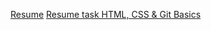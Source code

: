 [Resume](https://natalyabolshakova.github.io/rsschool-cv/cv)
[Resume task HTML, CSS & Git Basics](https://natalyabolshakova.github.io/rsschool-cv/index.html)
